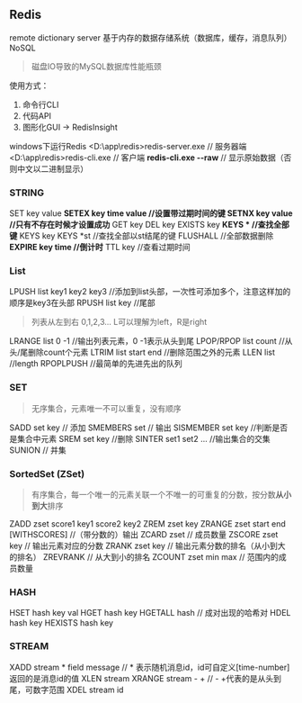 ## Redis
remote dictionary server 基于内存的数据存储系统（数据库，缓存，消息队列）
NoSQL
>  磁盘IO导致的MySQL数据库性能瓶颈

使用方式：
1. 命令行CLI
2. 代码API
3. 图形化GUI -> RedisInsight

windows下运行Redis
<D:\app\redis>redis-server.exe   // 服务器端
<D:\app\redis>redis-cli.exe         // 客户端
**redis-cli.exe --raw**                  // 显示原始数据（否则中文以二进制显示）

### STRING
SET key value
**SETEX key time value  //设置带过期时间的键
SETNX key value   //只有不存在时候才设置成功**
GET key
DEL key
EXISTS key
**KEYS *                  //查找全部键**
KEYS key
KEYS *st               //查找全部以st结尾的键
FLUSHALL            //全部数据删除
**EXPIRE key time  //倒计时**
TTL key               //查看过期时间



### List
LPUSH list key1 key2 key3  //添加到list头部，一次性可添加多个，注意这样加的顺序是key3在头部
RPUSH list key //尾部

> 列表从左到右 0,1,2,3... L可以理解为left，R是right

LRANGE list 0 -1  //输出列表元素，0 -1表示从头到尾
LPOP/RPOP list count //从头/尾删除count个元素
LTRIM list start end  //删除范围之外的元素
LLEN list //length
RPOPLPUSH //最简单的先进先出的队列

### SET
> 无序集合，元素唯一不可以重复，没有顺序

SADD set key     // 添加
SMEMBERS set  // 输出
SISMEMBER set key //判断是否是集合中元素
SREM set key //删除
SINTER set1 set2 ... //输出集合的交集
SUNION // 并集

### SortedSet (ZSet)
> 有序集合，每一个唯一的元素关联一个不唯一的可重复的分数，按分数**从小到大**排序

ZADD zset score1 key1 score2 key2 
ZREM zset key
ZRANGE zset start end [WITHSCORES]  //（带分数的）输出 
ZCARD zset // 成员数量
ZSCORE zset key // 输出元素对应的分数
ZRANK zset key // 输出元素分数的排名（从小到大的排名）
ZREVRANK // 从大到小的排名
ZCOUNT zset min max // 范围内的成员数量


### HASH

HSET hash key val
HGET hash key
HGETALL hash // 成对出现的哈希对
HDEL hash key
HEXISTS hash key



### STREAM
XADD stream *  field message // * 表示随机消息id，id可自定义[time-number] 返回的是消息id的值
XLEN stream 
XRANGE stream - +  // - +代表的是从头到尾，可数字范围
XDEL stream id




